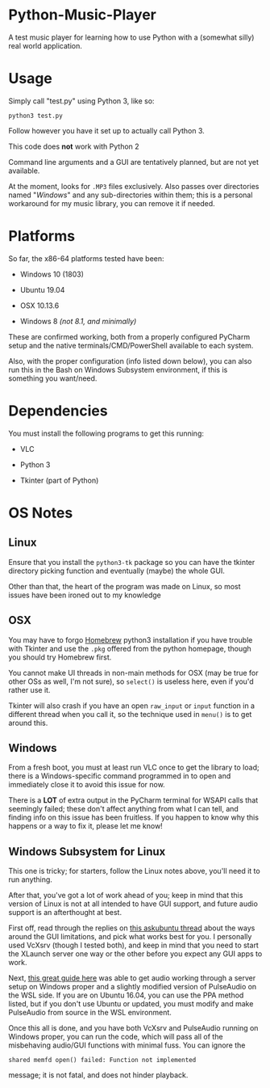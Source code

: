 # Python-Music-Player
A test music player for learning how to use Python with a (somewhat silly) real world application.

# Usage
Simply call "test.py" using Python 3, like so:

`python3 test.py`

Follow however you have it set up to actually call Python 3.
 
This code does **not** work with Python 2

Command line arguments and a GUI are tentatively planned, but are not
yet available.

At the moment, looks for `.MP3` files exclusively. Also passes over 
directories named "*Windows*" and any sub-directories within them; this is
a personal workaround for my music library, you can remove it if needed.

# Platforms

So far, the x86-64 platforms tested have been:

- Windows 10 (1803) 

- Ubuntu 19.04 

- OSX 10.13.6 

- Windows 8 *(not 8.1, and minimally)* 

These are confirmed working, both from a properly configured PyCharm 
setup and the native terminals/CMD/PowerShell available to each system.

Also, with the proper configuration (info listed down below), you can 
also run this in the Bash on Windows Subsystem environment, if this is
something you want/need.

# Dependencies

You must install the following programs to get this running:

- VLC 

- Python 3

- Tkinter (part of Python)

# OS Notes

## Linux 

Ensure that you install the `python3-tk` package so you can have the
tkinter directory picking function and eventually (maybe) the whole GUI.

Other than that, the heart of the program was made on Linux, so most
issues have been ironed out to my knowledge

## OSX

You may have to forgo [Homebrew](https://brew.sh/) python3 installation 
if you have trouble with Tkinter and use the `.pkg` offered from the 
python homepage, though you should try Homebrew first.

You cannot make UI threads in non-main methods for OSX (may be true for 
other OSs as well, I'm not sure), so `select()` is useless here, even if
you'd rather use it.

Tkinter will also crash if you have an open `raw_input` or `input` 
function in a different thread when you call it, so the technique used 
in `menu()` is to get around this.

## Windows

From a fresh boot, you must at least run VLC once to get the library to 
load; there is a Windows-specific command programmed in to open and 
immediately close it to avoid this issue for now.

There is a **LOT** of extra output in the PyCharm terminal for WSAPI 
calls that seemingly failed; these don't affect anything from what I can
tell, and finding info on this issue has been fruitless. If you happen 
to know why this happens or a way to fix it, please let me know!

## Windows Subsystem for Linux

This one is tricky; for starters, follow the Linux notes above, 
you'll need it to run anything.

After that, you've got a lot of work ahead of you; keep in mind that
this version of Linux is not at all intended to have GUI support, and 
future audio support is an afterthought at best.

First off, read through the replies on 
[this askubuntu thread](https://askubuntu.com/questions/993225/whats-the-easiest-way-to-run-gui-apps-on-windows-subsystem-for-linux-as-of-2018)
about the ways around the GUI limitations, and pick what works best for 
you. I personally used VcXsrv (though I tested both), and keep in mind
that you need to start the XLaunch server one way or the other before
you expect any GUI apps to work.

Next, [this great guide here](https://research.wmz.ninja/articles/2017/11/setting-up-wsl-with-graphics-and-audio.html)
was able to get audio working through a server setup on Windows proper 
and a slightly modified version of PulseAudio on the WSL side. If you 
are on Ubuntu 16.04, you can use the PPA method listed, but if you don't
use Ubuntu or updated, you must modify and make PulseAudio from source
in the WSL environment.

Once this all is done, and you have both VcXsrv and PulseAudio running
on Windows proper, you can run the code, which will pass all of the 
misbehaving audio/GUI functions with minimal fuss. You can ignore the 

`shared memfd open() failed: Function not implemented`

message; it is not fatal, and does not hinder playback.